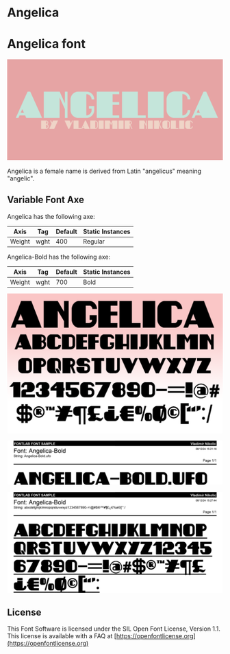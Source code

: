 # Angelica

# Angelica font

![Image](documentation/image1.png)

Angelica is a female name is derived from Latin "angelicus" meaning "angelic".

## Variable Font Axe

Angelica has the following axe:

Axis | Tag | Default | Static Instances
--- | --- | --- | ---
Weight | wght | 400 | Regular

Angelica-Bold has the following axe:

Axis | Tag | Default | Static Instances
--- | --- | --- | ---
Weight | wght | 700 | Bold

![Image](documentation/image8.png)

![Image](documentation/image_11.png)

![Image](documentation/image_12.png)

## License

This Font Software is licensed under the SIL Open Font License, Version 1.1.
This license is available with a FAQ at [https://openfontlicense.org](https://openfontlicense.org)
